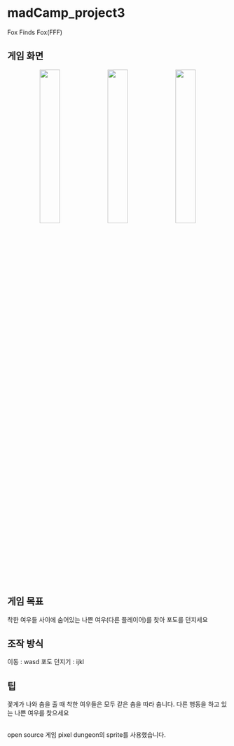 # madCamp_project3

Fox Finds Fox(FFF)

## 게임 화면
<p align="center">
  <img width="30%" src="https://user-images.githubusercontent.com/60886172/179736529-02f064c9-3c88-4eb0-bc9d-2248382c6d01.JPG">
  <img width="30%" src="https://user-images.githubusercontent.com/60886172/179736537-3a8f6c0d-6731-4efe-820e-3e97dc94d5db.JPG">
  <img width="30%" src="https://user-images.githubusercontent.com/60886172/179736542-7e802b35-471a-4513-95b9-9ea34f5906c4.JPG">
</p>

## 게임 목표
착한 여우들 사이에 숨어있는 나쁜 여우(다른 플레이어)를 찾아 포도를 던지세요

## 조작 방식
이동 : wasd
포도 던지기 : ijkl

## 팁

꽃게가 나와 춤을 출 때 착한 여우들은 모두 같은 춤을 따라 춥니다. 다른 행동을 하고 있는 나쁜 여우를 찾으세요

##
open source 게임 pixel dungeon의 sprite를 사용했습니다.

